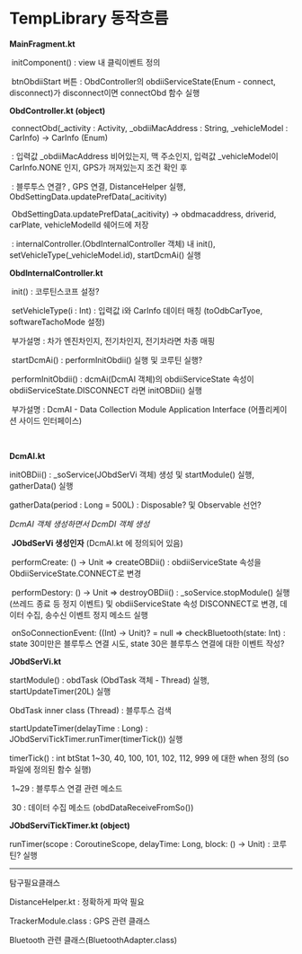 # TempLibrary 동작흐름



**MainFragment.kt**

​	initComponent() : view 내 클릭이벤트 정의

​		btnObdiiStart 버튼 : ObdController의 obdiiServiceState(Enum - connect, disconnect)가 disconnect이면 connectObd 함수 실행



**ObdController.kt (object)**

​	connectObd(_activity : Activity, _obdiiMacAddress : String, _vehicleModel : CarInfo) -> CarInfo (Enum)

​		: 입력값 _obdiiMacAddress 비어있는지, 맥 주소인지, 입력값 _vehicleModel이 CarInfo.NONE 인지, GPS가 꺼져있는지 조건 확인 후 

​		: 블루투스 연결? , GPS 연결, DistanceHelper 실행, ObdSettingData.updatePrefData(_acitivity)

​			ObdSettingData.updatePrefData(_acitivity) -> obdmacaddress, driverid, carPlate, vehicleModelId 쉐어드에 저장

​		: internalController.(ObdInternalController 객체) 내 init(), setVehicleType(_vehicleModel.id), startDcmAi() 실행



**ObdInternalController.kt**

​	init() : 코루틴스코프 설정?

​	setVehicleType(i : Int) : 입력값 i와 CarInfo 데이터 매칭 (toOdbCarTyoe, softwareTachoMode 설정)

​		부가설명 : 차가 엔진차인지, 전기차인지, 전기차라면 차종 매핑

​	startDcmAi() : performInitObdii() 실행 및 코루틴 실행?

​	performInitObdii() : dcmAi(DcmAI 객체)의 obdiiServiceState 속성이 obdiiServiceState.DISCONNECT 라면 initOBDii() 실행

​		부가설명 : DcmAI - Data Collection Module Application Interface (어플리케이션 사이드 인터페이스)

​		

**DcmAI.kt**

initOBDii() : _soService(JObdSerVi 객체) 생성 및 startModule() 실행, gatherData() 실행

gatherData(period : Long = 500L) : Disposable? 및 Observable 선언? 



*DcmAI 객체 생성하면서 DcmDI 객체 생성*



​	**JObdSerVi 생성인자** (DcmAI.kt 에 정의되어 있음)

​	performCreate: () -> Unit => createOBDii() : obdiiServiceState 속성을 ObdiiServiceState.CONNECT로 변경

​	performDestory: () -> Unit => destroyOBDii() : _soService.stopModule() 실행(쓰레드 종료 등 정지 이벤트) 및 	obdiiServiceState 속성 DISCONNECT로 변경, 데이터 수집, 송수신 이벤트 정지 메소드 실행

​	onSoConnectionEvent: ((Int) -> Unit)? = null => checkBluetooth(state: Int) : state 30미만은 블루투스 연결 시도, 	state 30은 블루투스 연결에 대한 이벤트 작성?



**JObdSerVi.kt**

startModule() : obdTask (ObdTask 객체 - Thread) 실행, startUpdateTimer(20L) 실행

ObdTask inner class (Thread) : 블루투스 검색

startUpdateTimer(delayTime : Long) : JObdServiTickTimer.runTimer(timerTick()) 실행

timerTick() : int btStat 1~30, 40, 100, 101, 102, 112, 999 에 대한 when 정의 (so파일에 정의된 함수 실행)

​	1~29 : 블루투스 연결 관련 메소드

​	30 : 데이터 수집 메소드 (obdDataReceiveFromSo())



**JObdServiTickTimer.kt (object)**

runTimer(scope : CoroutineScope, delayTime: Long, block: () -> Unit) : 코루틴? 실행



---

탐구필요클래스

DistanceHelper.kt		 	: 정확하게 파악 필요

TrackerModule.class		: GPS 관련 클래스

Bluetooth 관련 클래스(BluetoothAdapter.class)





